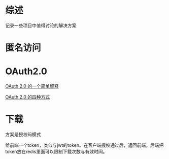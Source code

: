 # 综述

记录一些项目中值得讨论的解决方案



# 匿名访问



# OAuth2.0

[OAuth 2.0 的一个简单解释](http://www.ruanyifeng.com/blog/2019/04/oauth_design.html)

[OAuth 2.0 的四种方式](https://www.ruanyifeng.com/blog/2019/04/oauth-grant-types.html)



# 下载

方案是授权码模式

给前端一个token，类似与jwt的token。在客户端授权通过后，返回前端。后端把token放在redis里面可以限制下载次数与有效时间。